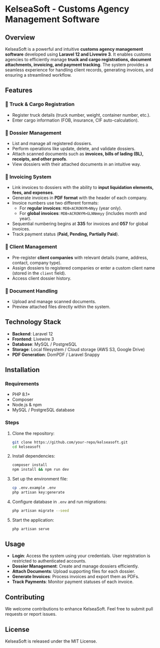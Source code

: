 # KelseaSoft - Customs Agency Management Software

## Overview
KelseaSoft is a powerful and intuitive **customs agency management software** developed using **Laravel 12 and Livewire 3**. It enables customs agencies to efficiently manage **truck and cargo registrations, document attachments, invoicing, and payment tracking**. The system provides a seamless experience for handling client records, generating invoices, and ensuring a streamlined workflow.

## Features
### 🚛 Truck & Cargo Registration
- Register truck details (truck number, weight, container number, etc.).
- Enter cargo information (FOB, insurance, CIF auto-calculation).

### 📂 Dossier Management
- List and manage all registered dossiers.
- Perform operations like update, delete, and validate dossiers.
- Attach scanned documents such as **invoices, bills of lading (BL), receipts, and other proofs**.
- View dossiers with their attached documents in an intuitive way.

### 🧾 Invoicing System
- Link invoices to dossiers with the ability to **input liquidation elements, fees, and expenses**.
- Generate invoices in **PDF format** with the header of each company.
- Invoice numbers use two different formats:
  - For **regular invoices**: `MDB<ACRONYM>NNyy` (year only).
  - For **global invoices**: `MDB<ACRONYM>GLNNmmyy` (includes month and year).
- Sequential numbering begins at **335** for invoices and **057** for global invoices.
- Track payment status (**Paid, Pending, Partially Paid**).

### 🏢 Client Management
- Pre-register **client companies** with relevant details (name, address, contact, company type).
- Assign dossiers to registered companies or enter a custom client name (stored in the `client` field).
- Access client dossier history.

### 📜 Document Handling
- Upload and manage scanned documents.
- Preview attached files directly within the system.

## Technology Stack
- **Backend**: Laravel 12
- **Frontend**: Livewire 3
- **Database**: MySQL / PostgreSQL
- **Storage**: Local filesystem / Cloud storage (AWS S3, Google Drive)
- **PDF Generation**: DomPDF / Laravel Snappy

## Installation
### Requirements
- PHP 8.1+
- Composer
- Node.js & npm
- MySQL / PostgreSQL database

### Steps
1. Clone the repository:
   ```sh
   git clone https://github.com/your-repo/kelseasoft.git
   cd kelseasoft
   ```
2. Install dependencies:
   ```sh
   composer install
   npm install && npm run dev
   ```
3. Set up the environment file:
   ```sh
   cp .env.example .env
   php artisan key:generate
   ```
4. Configure database in `.env` and run migrations:
   ```sh
   php artisan migrate --seed
   ```
5. Start the application:
   ```sh
   php artisan serve
   ```

## Usage
- **Login**: Access the system using your credentials. User registration is
  restricted to authenticated accounts.
- **Dossier Management**: Create and manage dossiers efficiently.
- **Attach Documents**: Upload supporting files for each dossier.
- **Generate Invoices**: Process invoices and export them as PDFs.
- **Track Payments**: Monitor payment statuses of each invoice.

## Contributing
We welcome contributions to enhance KelseaSoft. Feel free to submit pull requests or report issues.

## License
KelseaSoft is released under the MIT License.

